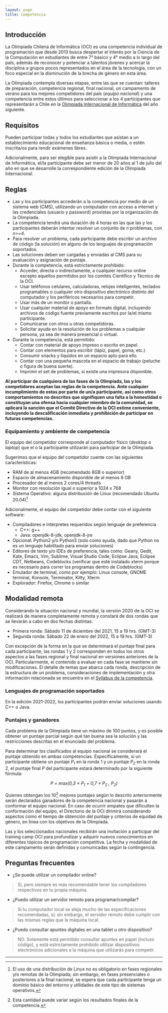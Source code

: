 ```yaml
---
layout: page
title: Competencia
---
```


## Introducción

La Olimpiada Chilena de Informática (OCI) es una competencia individual de programación que desde 2013 busca despertar el interés por la Ciencia de la Computación en estudiantes de entre 7° básico y 4° medio a lo largo del país, además de reconocer y potenciar a talentos jóvenes y acercar la disciplina a grupos pocos representados en el área de la tecnología, con un foco especial en la disminución de la brecha de género en esta área.

La Olimpiada contempla diversas etapas, entre las que se cuentan: talleres de preparación, competencia regional, final nacional, un campamento de verano para los mejores competidores del país (*equipo nacional*) y una competencia entre estos últimos para seleccionar a los 4 participantes que representarán a Chile en la [Olimpiada Internacional de Informática](https://ioinformatics.org/) del año siguiente.

## Requisitos

Pueden participar todas y todos los estudiantes que asistan a un establecimiento educacional de enseñanza básica o media, o estén inscrita/os para rendir exámenes libres.

Adicionalmente, para ser elegible para asistir a la Olimpiada Internacional de Informática, el/la participante debe ser menor de 20 años al 1 de julio del año en que se desarrolle la correspondiente edición de la Olimpiada Internacional.

## Reglas

* Las y los participantes accederán a la competencia por medio de un sistema web (CMS), utilizando un computador con acceso a internet y las credenciales (usuario y password) provistas por la organización de la Olimpiada.
* La competencia tendrá una duración de 4 horas en las que las y los participantes deberán intentar resolver un conjunto de *n* problemas, con *n>=4*.
* Para resolver un problema, cada participante debe escribir un archivo de código (la solución) en alguno de los lenguajes de programación soportados.
* Las soluciones deben ser cargadas y enviadas al CMS para su evaluación y asignación de puntaje.
* Durante la competencia, está estrictamente prohibido:
	* Acceder, directa o indirectamente, a cualquier recurso online excepto aquellos permitidos por los comités Científico y Técnico de la OCI.
	* Usar teléfonos celulares, calculadoras, relojes inteligentes, teclados programables o cualquier otro dispositivo electrónico distinto del computador y los periféricos necesarios para competir.
	* Usar más de un monitor o pantalla.
	* Usar cualquier material de apoyo en formato digital, incluyendo archivos de código fuente previamente escritos por la/el mismo participante.
	* Comunicarse con otros u otras competidoras.
	* Solicitar ayuda en la resolución de los problemas a cualquier persona, ya sea de manera presencial o virtual.
* Durante la competencia, está permitido:
	* Contar con material de apoyo impreso o escrito en papel.
	* Contar con elementos para escribir (lápiz, papel, goma, etc.)
	* Consumir snacks y líquidos en un espacio apto para ello.
	* Contar con una pequeña mascota en el espacio de trabajo (peluche o figura de buena suerte).
	* Imprimir el set de problemas, si existe una impresora disponible.

**Al participar de cualquiera de las fases de la Olimpiada, las y los competidores aceptan las reglas de la competencia. Ante cualquier incumplimiento de estas por parte de un/a participante, así como otros comportamientos no descritos que signifiquen una falta a la honestidad o constituyan una ofensa hacia cualquier miembro de la comunidad, se aplicará la sanción que el Comité Directivo de la OCI estime conveniente, incluyendo la descalificación inmediata y prohibición de participar en futuras competencias.**

### Equipamiento y ambiente de competencia
El equipo del competidor corresponde al computador físico (*desktop* o *laptop*) que el o la participante utilizarán para participar de la Olimpiada. 

Sugerimos que el equipo del competidor cuente con las siguientes características:
* RAM de al menos 4GB (recomendado 8GB o superior)
* Espacio de almacenamiento disponible de al menos 8 GB
* Procesador de al menos 2 cores/4 threads
* Monitor con resolución igual o superior a 1024 x 768
* Sistema Operativo: alguna distribución de Linux (recomendado Ubuntu 20.04)[^*]

Adicionalmente, el equipo del competidor debe contar con el siguiente software:
* Compiladores e intérpretes requeridos según lenguaje de preferencia
	* C++: g++
	* Java: openjdk-8-jdk, openjdk-8-jre
* Opcional: Python2 y/o Python3 (solo como ayuda, dado que Python no es un lenguaje habilitado para enviar soluciones)
* Editores de texto y/o IDEs de preferencia, tales como: Geany, Gedit, Kate, Emacs, Vim, Sublime, Visual Studio Code, Eclipse Java, Eclipse CDT, Netbeans, Codeblocks (verificar que esté instalado xterm porque es necesario para correr los programas dentro de Codeblocks)
* Emulador de terminal, como por ejemplo: Linux console, GNOME terminal, Konsole, Terminator, Kitty, Xterm
* Explorador: Firefox, Chrome o similar

[^*]: El uso de una distribución de Linux no es obligatorio en fases regionales y/o remotas de la Olimpiada; sin embargo, en fases presenciales o posteriores a la final nacional, se espera que cada participante tenga un dominio básico del entorno y utilidades de este tipo de sistemas operativos.

## Modalidad remota

Considerando la situación nacional y mundial, la versión 2020 de la OCI se realizará de manera completamente remota y constará de dos rondas que se llevarán a cabo en dos fechas distintas:

- Primera ronda: Sábado 11 de diciembre del 2021, 15 a 19 hrs. (GMT-3)
- Segunda ronda: Sábado 22 de enero del 2022, 15 a 19 hrs. (GMT-3)

Con excepción de la forma en la que se determinará el puntaje final para cada participante, las rondas 1 y 2 corresponden en todos los otros aspectos a las fases regional y final nacional en versiones anteriores de la OCI. Particularmente, el contenido a evaluar en cada fase se mantiene sin modificaciones. El detalle de temas que abarca cada ronda, descripción de la estructura de un problema, consideraciones de implementación y otra información relacionada se encuentra en el [Syllabus de la competencia](https://github.com/OCIoficial/syllabus/releases/download/v2021/oci-syllabus.pdf).

### Lenguajes de programación soportados

En la edición 2021-2022, los participantes podrán enviar soluciones usando C++ o Java.

### Puntajes y ganadores

Cada problema de la Olimpiada tiene un máximo de 100 puntos, y es posible obtener un puntaje parcial según qué tan buena sea la solución y las restricciones descritas en el enunciado del problema.

Para determinar los clasificados al equipo nacional se considerará el puntaje obtenido en ambas competencias. Específicamente, si un participante obtiene un puntaje *P<sub>1</sub>* en la ronda 1 y un puntaje *P<sub>2</sub>* en la ronda 2, el puntaje final *P* del participante estará determinado por la siguiente fórmula:

*<center>P = max(0,3 × P<sub>1</sub> + 0,7 × P<sub>2</sub> , P<sub>2</sub>)</center>*


Quienes obtengan los 10[^**]  mejores puntajes según lo descrito anteriormente serán declarados ganadores de la competencia nacional y pasarán a conformar el equipo nacional. En caso de ocurrir empates que dificulten la conformación del equipo, el Directorio de la OCI dirimirá considerando aspectos como el tiempo de obtención del puntaje y criterios de equidad de género, en línea con los objetivos de la Olimpiada.

Las y los seleccionados nacionales recibirán una invitación a participar del training camp OCI para profundizar y adquirir nuevos conocimientos en diferentes tópicos de programación competitiva. La fecha y modalidad de este campamento serán definidas y comunicadas según la contingencia.

## Preguntas frecuentes

- ¿Se puede utilizar un compilador online?
> Sí, pero siempre es más recomendable tener los compiladores respectivos en tu propia máquina.

- ¿Puedo utilizar un servidor remoto para programar/compilar?
> Si tu computador local se aleja mucho de las especificaciones recomendadas, sí; sin embargo, el servidor remoto debe cumplir con las mismas reglas que la máquina local.

- ¿Puedo consultar apuntes digitales en una tablet u otro dispositivo?
> NO. Solamente está permitido consultar apuntes en papel (incluso código), y está estrictamente prohibido utilizar dispositivos electrónicos adicionales a la máquina que utilizarás para competir.

----

[^**]: Esta cantidad puede variar según los resultados finales de la competencia.

